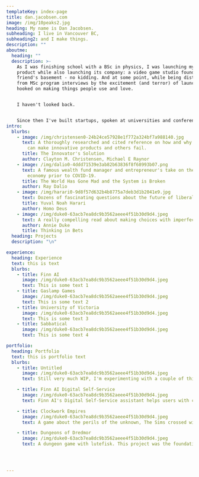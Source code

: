 ```yaml
---
templateKey: index-page
title: dan.jacobsen.com
image: /img/10peaks2.jpg
heading: My name is Dan Jacobsen.
subheading: I live in Vancouver BC,
subheading2: and I make things.
description: ""
aboutme:
  heading: ""
  description: >-
    As I was finishing school with a BSc in physics, I was launching my first
    product while also launching its company: a video game studio founded in my
    friend's basement - no kidding. And at some point, while being distracted
    from MSc program interviews by the excitement (and terror) of launch, I got
    hooked on making things people use and love.


    I haven't looked back.


    Since then I've built startups, spoken at universities and conferences, and worked with some amazing teams of engineers, designers, artists and data scientists to build products people really value.
intro:
  blurbs:
    - image: /img/christensen0-24b24ce57928e1f772a324bf7a988140.jpg
      text: A thoroughly researched and cited reference on how and why some companies
        can make innovative products and others fail.
      title: The Innovator's Solution
      author: Clayton M. Christensen, Michael E Raynor
    - image: /img/dalio0-4ddd71539e3ab82b63836f8f68993b07.png
      text: A famous wealth fund manager and entrepreneur's take on the state of the
        economy prior to COVID-19.
      title: The World Has Gone Mad and the System is Broken
      author: Ray Dalio
    - image: /img/harari0-9d8f57d632b4b8775a7deb3d1b2041e9.jpg
      text: Dozens of fascinating questions about the future of liberalism.
      title: Yuval Noah Harari
      author: Homo Deus
    - image: /img/duke0-63acb7ea8dc9b3562aeee4f51b30d9d4.jpeg
      text: A really compelling read about making choices with imperfect information.
      author: Annie Duke
      title: Thinking in Bets
  heading: Projects
  description: "\n"

experience:
  heading: Experience
  text: this is text
  blurbs:
    - title: Finn AI
      image: /img/duke0-63acb7ea8dc9b3562aeee4f51b30d9d4.jpeg
      text: This is some text 1
    - title: Gaslamp Games
      image: /img/duke0-63acb7ea8dc9b3562aeee4f51b30d9d4.jpeg
      text: This is some text 2
    - title: University of Victoria
      image: /img/duke0-63acb7ea8dc9b3562aeee4f51b30d9d4.jpeg
      text: This is some text 3
    - title: Sabbatical
      image: /img/duke0-63acb7ea8dc9b3562aeee4f51b30d9d4.jpeg
      text: This is some text 4

portfolio:
  heading: Portfolio
  text: this is portfolio text
  blurbs:
    - title: Untitled
      image: /img/duke0-63acb7ea8dc9b3562aeee4f51b30d9d4.jpeg
      text: Still very much WIP, I'm experimenting with a couple of things. First, the weirdness of actual orbital mechanics. And second, the relaxing feeling of watching complex simulations at work.

    - title: Finn AI Digital Self-Service
      image: /img/duke0-63acb7ea8dc9b3562aeee4f51b30d9d4.jpeg
      text: Finn AI's Digital Self-Service assistant helps users with common banking problems that can't be resolved easily via mobile or web. The product saved end users time, and both reduced operational costs and built trust for financial institutions.

    - title: Clockwork Empires
      image: /img/duke0-63acb7ea8dc9b3562aeee4f51b30d9d4.jpeg
      text: A game about the perils of the unknown, The Sims crossed with Settlers, and H.P. Lovecraft. This project was a labor of love, but was ultimately overly ambitious and suffered from scope creep and unwieldy systems.

    - title: Dungeons of Dredmor
      image: /img/duke0-63acb7ea8dc9b3562aeee4f51b30d9d4.jpeg
      text: A dungeon game with lutefisk. This project was the foundation for the game studio Gaslamp Games, worked on in basements and couches on evenings and weekends, while everyone in the team was busy with their full-time job or school.


 

---
```

